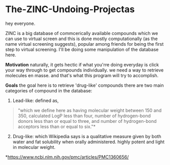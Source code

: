 # The-ZINC-Undoing-Projectas

hey everyone. 

ZINC is a  big database of commcerically available compounds which we can use to virtual screen and this is done mostly computationally (as the name virtual screening suggests), popular among friends for being the first step to virtual screening. I'll be doing some manipulation of the database here. 

**Motivation**
naturally, it gets hectic if what you'rre doing everyday is click your way through to get compounds individually. we need a way to retrieve molecules en masse. and that's what this program will try to accomplish. 

**Goals**
the goal here is to retrieve 'drug-like' compounds there are two main categories of compound in the database: 

1. Lead-like: defined as, 
> "which we define here as having molecular weight between 150 and 350, calculated LogP less than four, number of hydrogen-bond donors less than or equal to three, and number of hydrogen-bond acceptors less than or equal to six."*

2. Drug-like: which Wikipedia says is a qualitative measure given by both water and fat solubility when orally administered. highly potent and light in molecular weight. 

*https://www.ncbi.nlm.nih.gov/pmc/articles/PMC1360656/
